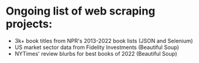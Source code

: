 # Ongoing list of web scraping projects:

- 3k+ book titles from NPR's 2013-2022 book lists (JSON and Selenium)
- US market sector data from Fidelity Investments (Beautiful Soup)
- NYTimes' review blurbs for best books of 2022 (Beautiful Soup)
